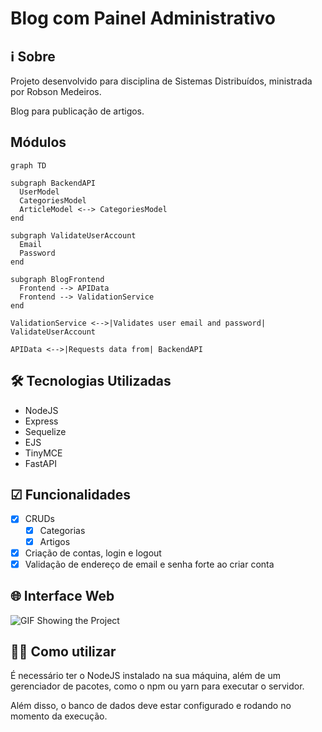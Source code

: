 # Blog com Painel Administrativo

## ℹ Sobre
Projeto desenvolvido para disciplina de Sistemas Distribuídos, ministrada por Robson Medeiros.

Blog para publicação de artigos.

## Módulos

```mermaid
graph TD

subgraph BackendAPI
  UserModel
  CategoriesModel
  ArticleModel <--> CategoriesModel
end

subgraph ValidateUserAccount
  Email
  Password
end

subgraph BlogFrontend
  Frontend --> APIData
  Frontend --> ValidationService
end

ValidationService <-->|Validates user email and password| ValidateUserAccount

APIData <-->|Requests data from| BackendAPI
```

## 🛠 Tecnologias Utilizadas
- NodeJS
- Express
- Sequelize
- EJS
- TinyMCE
- FastAPI

## ☑ Funcionalidades

- [x] CRUDs 
  - [x] Categorias
  - [x] Artigos 
- [x] Criação de contas, login e logout
- [x] Validação de endereço de email e senha forte ao criar conta

## 🌐 Interface Web

![GIF Showing the Project](.github/blog.gif)

## 👨‍💻 Como utilizar

É necessário ter o NodeJS instalado na sua máquina, além de um gerenciador de pacotes, como o npm ou yarn para executar o servidor.

Além disso, o banco de dados deve estar configurado e rodando no momento da execução.
